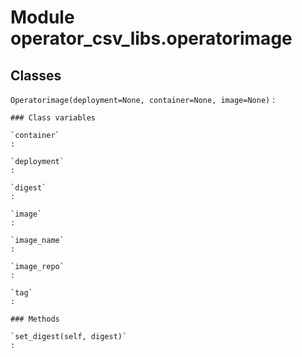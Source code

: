 Module operator_csv_libs.operatorimage
======================================

Classes
-------

`Operatorimage(deployment=None, container=None, image=None)`
:   

    ### Class variables

    `container`
    :

    `deployment`
    :

    `digest`
    :

    `image`
    :

    `image_name`
    :

    `image_repo`
    :

    `tag`
    :

    ### Methods

    `set_digest(self, digest)`
    :